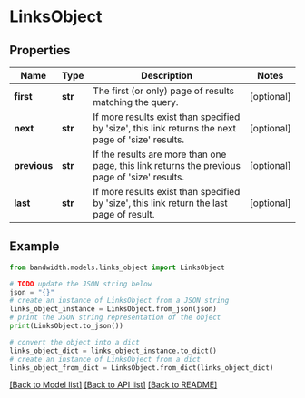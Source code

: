 # LinksObject


## Properties

Name | Type | Description | Notes
------------ | ------------- | ------------- | -------------
**first** | **str** | The first (or only) page of results matching the query. | [optional] 
**next** | **str** | If more results exist than specified by &#39;size&#39;, this link returns the next page of &#39;size&#39; results. | [optional] 
**previous** | **str** | If the results are more than one page, this link returns the previous page of &#39;size&#39; results. | [optional] 
**last** | **str** | If more results exist than specified by &#39;size&#39;, this link return the last page of result. | [optional] 

## Example

```python
from bandwidth.models.links_object import LinksObject

# TODO update the JSON string below
json = "{}"
# create an instance of LinksObject from a JSON string
links_object_instance = LinksObject.from_json(json)
# print the JSON string representation of the object
print(LinksObject.to_json())

# convert the object into a dict
links_object_dict = links_object_instance.to_dict()
# create an instance of LinksObject from a dict
links_object_from_dict = LinksObject.from_dict(links_object_dict)
```
[[Back to Model list]](../README.md#documentation-for-models) [[Back to API list]](../README.md#documentation-for-api-endpoints) [[Back to README]](../README.md)


